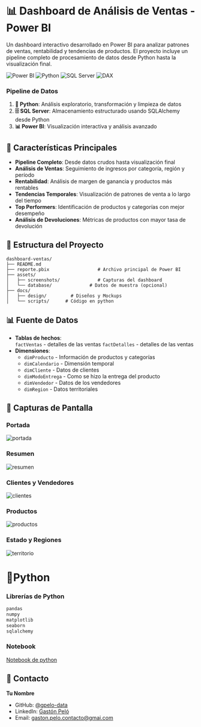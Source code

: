 # 📊 Dashboard de Análisis de Ventas - Power BI

Un dashboard interactivo desarrollado en Power BI para analizar patrones de ventas, rentabilidad y tendencias de productos. El proyecto incluye un pipeline completo de procesamiento de datos desde Python hasta la visualización final.

![Power BI](https://img.shields.io/badge/Power%20BI-F2C811?style=for-the-badge&logo=powerbi&logoColor=black)
![Python](https://img.shields.io/badge/Python-3776AB?style=for-the-badge&logo=python&logoColor=white)
![SQL Server](https://img.shields.io/badge/SQL%20Server-CC2927?style=for-the-badge&logo=microsoft-sql-server&logoColor=white)
![DAX](https://img.shields.io/badge/DAX-0078D4?style=for-the-badge&logo=microsoft&logoColor=white)


### Pipeline de Datos
1. **🐍 Python**: Análisis exploratorio, transformación y limpieza de datos
2. **🗄️ SQL Server**: Almacenamiento estructurado usando SQLAlchemy desde Python
3. **📊 Power BI**: Visualización interactiva y análisis avanzado

## 🎯 Características Principales

- **Pipeline Completo**: Desde datos crudos hasta visualización final
- **Análisis de Ventas**: Seguimiento de ingresos por categoría, región y período
- **Rentabilidad**: Análisis de margen de ganancia y productos más rentables  
- **Tendencias Temporales**: Visualización de patrones de venta a lo largo del tiempo
- **Top Performers**: Identificación de productos y categorías con mejor desempeño
- **Análisis de Devoluciones**: Métricas de productos con mayor tasa de devolución 


## 📁 Estructura del Proyecto

```
dashboard-ventas/
├── README.md
├── reporte.pbix                  # Archivo principal de Power BI
├── assets/
│   ├── screenshots/              # Capturas del dashboard
│   └── database/              # Datos de muestra (opcional)
├── docs/
│   ├── design/         # Diseños y Mockups
│   └── scripts/      # Código en python
```


## 📊 Fuente de Datos

- **Tablas de hechos**:  
    `factVentas` - detalles de las ventas
    `factDetalles` - detalles de las ventas
- **Dimensiones**: 
  - `dimProducto` - Información de productos y categorías
  - `dimCalendario` - Dimensión temporal
  - `dimCliente` - Datos de clientes
  - `dimModoEntrega` - Como se hizo la entrega del producto
  - `dimVendedor` - Datos de los vendedores
  - `dimRegion` - Datos territoriales



## 🎨 Capturas de Pantalla

### Portada
![portada](./docs/design/pages/reporte_page-0001.jpg)  

### Resumen
![resumen](./docs/design/pages/reporte_page-0002.jpg)  

### Clientes y Vendedores
![clientes](./docs/design/pages/reporte_page-0003.jpg)  

### Productos
![productos](./docs/design/pages/reporte_page-0004.jpg)  

### Estado y Regiones
![territorio](./docs/design/pages/reporte_page-0005.jpg)  


# 🐍Python

### Librerías de Python
```txt
pandas  
numpy  
matplotlib  
seaborn  
sqlalchemy
```
### Notebook

[Notebook de python](https://www.ejemplo.com)


## 📧 Contacto

**Tu Nombre**
- GitHub: [@gpelo-data](https://github.com/gpelo-data)
- LinkedIn: [Gastón Peló](https://linkedin.com/in/gpelo-data)
- Email: gaston.pelo.contacto@gmai.com
